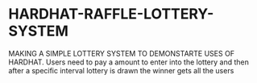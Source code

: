 # HARDHAT-RAFFLE-LOTTERY-SYSTEM

MAKING A SIMPLE LOTTERY SYSTEM TO DEMONSTARTE USES OF HARDHAT.
Users need to pay a amount to enter into the lottery and then after a specific interval lottery is drawn the winner gets all the users
